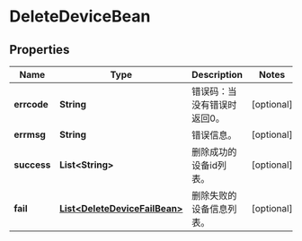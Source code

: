 
# DeleteDeviceBean

## Properties
Name | Type | Description | Notes
------------ | ------------- | ------------- | -------------
**errcode** | **String** | 错误码：当没有错误时返回0。 |  [optional]
**errmsg** | **String** | 错误信息。 |  [optional]
**success** | **List&lt;String&gt;** | 删除成功的设备id列表。 |  [optional]
**fail** | [**List&lt;DeleteDeviceFailBean&gt;**](DeleteDeviceFailBean.md) | 删除失败的设备信息列表。 |  [optional]



